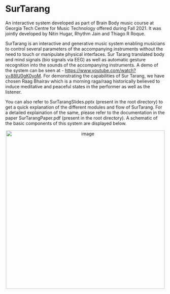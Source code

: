 # SurTarang
An interactive system developed as part of Brain Body music course at Georgia Tech Centre for Music Technology offered during Fall 2021. It was jointly developed by Nitin Hugar, Rhythm Jain and Thiago R Roque. 

SurTarang is an interactive and generative music system enabling musicians to control several parameters of the accompanying instruments without the need to touch or manipulate physical interfaces. Sur Tarang translated body and mind signals (bio signals via EEG) as well as automatic gesture recognition into the sounds of the accompanying instruments. A demo of the system can be seen at - https://www.youtube.com/watch?v=88lU0gK0yoM. For demonstrating the capabilities of Sur Tarang, we have chosen Raag Bhairav which is a morning raga/raag historically believed to induce meditative and peaceful states in the performer as well as the listener. 

You can also refer to SurTarangSlides.pptx (present in the root directory) to get a quick explanation of the different modules and flow of SurTarang. For a detailed explaination of the same, please refer to the documentation in the paper SurTarangPaper.pdf (present in the root directory). A schematic of the basic components of this system are displayed below.

<center><img width = "500" alt="image" src="https://user-images.githubusercontent.com/78115400/154269070-3388a37b-250c-4830-8714-f891a9bd651a.png"></centre>
